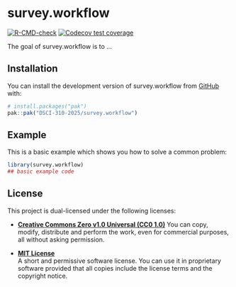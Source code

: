 
<!-- README.md is generated from README.Rmd. Please edit that file -->

# survey.workflow

<!-- badges: start -->

[![R-CMD-check](https://github.com/DSCI-310-2025/pkg.drugage/actions/workflows/R-CMD-check.yaml/badge.svg)](https://github.com/DSCI-310-2025/pkg.drugage/actions/workflows/R-CMD-check.yaml)
[![Codecov test
coverage](https://codecov.io/gh/DSCI-310-2025/pkg.drugage/graph/badge.svg)](https://app.codecov.io/gh/DSCI-310-2025/pkg.drugage)
<!-- badges: end -->

The goal of survey.workflow is to …

## Installation

You can install the development version of survey.workflow from
[GitHub](https://github.com/) with:

``` r
# install.packages("pak")
pak::pak("DSCI-310-2025/survey.workflow")
```

## Example

This is a basic example which shows you how to solve a common problem:

``` r
library(survey.workflow)
## basic example code
```

## License

This project is dual-licensed under the following licenses:

- **[Creative Commons Zero v1.0 Universal (CC0
  1.0)](https://creativecommons.org/publicdomain/zero/1.0/)** You can
  copy, modify, distribute and perform the work, even for commercial
  purposes, all without asking permission.

- **[MIT License](LICENSE.md)**  
  A short and permissive software license. You can use it in proprietary
  software provided that all copies include the license terms and the
  copyright notice.
